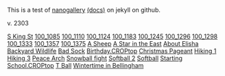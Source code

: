 <link href="http://cdn.boidem.org/js/css/nanogallery2.min.css" rel="stylesheet" type="text/css">
<link href="http://cdn.boidem.org/js/css/nanogallery2.woff.min.css" rel="stylesheet" type="text/css">
<script type="text/javascript" src="http://cdn.boidem.org/js/jquery-3.2.1.min.js"></script>
<script type="text/javascript" src="http://cdn.boidem.org/js/jquery.nanogallery2.min.js"></script>


This is a test of [nanogallery](https://nanogallery2.nanostudio.org/) [(docs)](https://nanogallery2.nanostudio.org/documentation.html#ngy2_gallery) on jekyll on github.

v. 2303

<!-- nanogallery2 -->
<div id="nanogallery2" data-nanogallery2>
<a href="http://cdn.boidem.org/2017/2702SKingSeattle.JPG">S King St</a>
<a href="http://photos.boidem.org/2011/tn/100_1085.med.JPG" data-ngthumb="http://photos.boidem.org/2011/tn/100_1085.JPG">100_1085</a>
<a href="http://photos.boidem.org/2011/tn/100_1110.med.JPG" data-ngthumb="http://photos.boidem.org/2011/tn/100_1110.JPG">100_1110</a>
<a href="http://photos.boidem.org/2011/tn/100_1124.med.JPG" data-ngthumb="http://photos.boidem.org/2011/tn/100_1124.JPG">100_1124</a>
<a href="http://photos.boidem.org/2011/tn/100_1183.med.JPG" data-ngthumb="http://photos.boidem.org/2011/tn/100_1183.JPG">100_1183</a>
<a href="http://photos.boidem.org/2011/tn/100_1245.med.JPG" data-ngthumb="http://photos.boidem.org/2011/tn/100_1245.JPG">100_1245</a>
<a href="http://photos.boidem.org/2011/tn/100_1296.med.JPG" data-ngthumb="http://photos.boidem.org/2011/tn/100_1296.JPG">100_1296</a>
<a href="http://photos.boidem.org/2011/tn/100_1298.med.JPG" data-ngthumb="http://photos.boidem.org/2011/tn/100_1298.JPG">100_1298</a>
<a href="http://photos.boidem.org/2011/tn/100_1333.med.JPG" data-ngthumb="http://photos.boidem.org/2011/tn/100_1333.JPG">100_1333</a>
<a href="http://photos.boidem.org/2011/tn/100_1357.med.JPG" data-ngthumb="http://photos.boidem.org/2011/tn/100_1357.JPG">100_1357</a>
<a href="http://photos.boidem.org/2011/tn/100_1375.med.JPG" data-ngthumb="http://photos.boidem.org/2011/tn/100_1375.JPG">100_1375</a>
<a href="http://photos.boidem.org/2011/tn/A Sheep.med.JPG" data-ngthumb="http://photos.boidem.org/2011/tn/A Sheep.JPG">A Sheep</a>
<a href="http://photos.boidem.org/2011/tn/A Star in the East.med.JPG" data-ngthumb="http://photos.boidem.org/2011/tn/A Star in the East.JPG">A Star in the East</a>
<a href="http://photos.boidem.org/2011/tn/About Elisha.med.JPG" data-ngthumb="http://photos.boidem.org/2011/tn/About Elisha.JPG">About Elisha</a>
<a href="http://photos.boidem.org/2011/tn/Backyard Wildlife.med.JPG" data-ngthumb="http://photos.boidem.org/2011/tn/Backyard Wildlife.JPG">Backyard Wildlife</a>
<a href="http://photos.boidem.org/2011/tn/Bad Sock.med.JPG" data-ngthumb="http://photos.boidem.org/2011/tn/Bad Sock.JPG">Bad Sock</a>
<a href="http://photos.boidem.org/2011/tn/Birthday.CROPtop.med.JPG" data-ngthumb="http://photos.boidem.org/2011/tn/Birthday.CROPtop.JPG">Birthday.CROPtop</a>
<a href="http://photos.boidem.org/2011/tn/Christmas Pageant.med.JPG" data-ngthumb="http://photos.boidem.org/2011/tn/Christmas Pageant.JPG">Christmas Pageant</a>
<a href="http://photos.boidem.org/2011/tn/Hiking 1.med.JPG" data-ngthumb="http://photos.boidem.org/2011/tn/Hiking 1.JPG">Hiking 1</a>
<a href="http://photos.boidem.org/2011/tn/Hiking 3.med.JPG" data-ngthumb="http://photos.boidem.org/2011/tn/Hiking 3.JPG">Hiking 3</a>
<a href="http://photos.boidem.org/2011/tn/Peace Arch.med.JPG" data-ngthumb="http://photos.boidem.org/2011/tn/Peace Arch.JPG">Peace Arch</a>
<a href="http://photos.boidem.org/2011/tn/Snowball fight.med.JPG" data-ngthumb="http://photos.boidem.org/2011/tn/Snowball fight.JPG">Snowball fight</a>
<a href="http://photos.boidem.org/2011/tn/Softball 2.med.JPG" data-ngthumb="http://photos.boidem.org/2011/tn/Softball 2.JPG">Softball 2</a>
<a href="http://photos.boidem.org/2011/tn/Softball.med.JPG" data-ngthumb="http://photos.boidem.org/2011/tn/Softball.JPG">Softball</a>
<a href="http://photos.boidem.org/2011/tn/Starting School.CROPtop.med.JPG" data-ngthumb="http://photos.boidem.org/2011/tn/Starting School.CROPtop.JPG">Starting School.CROPtop</a>
<a href="http://photos.boidem.org/2011/tn/T Ball.med.JPG" data-ngthumb="http://photos.boidem.org/2011/tn/T Ball.JPG">T Ball</a>
<a href="http://photos.boidem.org/2011/tn/Wintertime in Bellingham.med.JPG" data-ngthumb="http://photos.boidem.org/2011/tn/Wintertime in Bellingham.JPG">Wintertime in Bellingham</a>
</div>
<!-- end nanogallery2 -->


